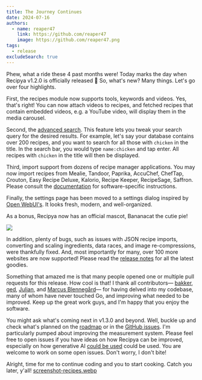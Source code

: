 ```yaml
---
title: The Journey Continues
date: 2024-07-16
authors:
  - name: reaper47
    link: https://github.com/reaper47
    image: https://github.com/reaper47.png
tags:
  - release
excludeSearch: true
---
```


Phew, what a ride these 4 past months were! Today marks the day when Recipya v1.2.0 is officially released 🎉 So, what's new? Many things. Let's go over 
four highlights. 

First, the recipes module now supports tools, keywords and videos. Yes, that's right! You can now attach videos to recipes, and fetched recipes that contain 
embedded videos, e.g. a YouTube video, will display them in the media carousel. 

Second, the [advanced search](/guide/fr/docs/features/recipes/search/). This feature lets you tweak your  search query for the desired results. For example,
let's say your database contains over 200 recipes, and you want to search for all those with `chicken` in the title. In the search bar, you would
type `name:chicken` and tap enter. All recipes with `chicken` in the title will then be displayed.

Third, import support from dozens of recipe manager applications. You may now import recipes from Mealie, Tandoor, Paprika, AccuChef, ChefTap, Crouton, Easy Recipe Deluxe, 
Kalorio, Recipe Keeper, RecipeSage, Saffron. Please consult the [documentation](/guide/fr/docs/features/integrations/) for software-specific instructions. 

Finally, the settings page has been moved to a settings dialog inspired by [Open WebUI's](https://github.com/open-webui/open-webui). It looks 
fresh, modern, and well-organized. 

As a bonus, Recipya now has an official mascot, Bananacat the cutie pie! 

![](https://raw.githubusercontent.com/reaper47/recipya/main/web/static/mstile-150x150.png)

In addition, plenty of bugs, such as issues with JSON recipe imports, converting and scaling ingredients, data races, and image re-compressions, were thankfully fixed. 
And, most importantly for many, over 100 more websites are now supported! Please read the [release notes](/guide/fr/about/changelog/v1.2.0/) for all the latest goodies.

Something that amazed me is that many people opened one or multiple pull requests for this release. How cool is that! I thank all contributors— 
[bakker](https://github.com/bakker), [ged](https://github.com/gedw99), [Julian](https://github.com/jesp1999), and [Marcus Blennegård](https://github.com/mblennegard)—
for having delved into my codebase, many of whom have never touched Go, and improving what needed to be improved. Keep up the great work guys, and I'm happy that 
you enjoy the software.

You might ask what's coming next in v1.3.0 and beyond. Well, buckle up and check what's planned on the [roadmap](/guide/about/roadmap/) or 
in the [GitHub issues](https://github.com/reaper47/recipya/issues). I'm particularly pumped about improving the measurement system. Please feel free
to open issues if you have ideas on how Recipya can be improved, especially on how generative AI [could be used](https://github.com/reaper47/recipya/issues/397)
could be used. You are welcome to work on some open issues. Don't worry, I don't bite!

Alright, time for me to continue coding and you to start cooking. Catch you later, y'all!
[screenshot-recipes.webp](..%2F..%2F..%2F..%2F.github%2Fscreenshot-recipes.webp)